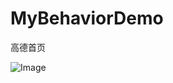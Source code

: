 # MyBehaviorDemo
高德首页

![Image](https://github.com/dalong982242260/MyBehaviorDemo/blob/dev/mp4/show.gif?raw=true)
